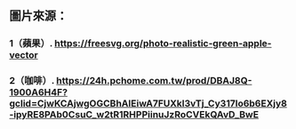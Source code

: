 ## 圖片來源：
### 1（蘋果）. https://freesvg.org/photo-realistic-green-apple-vector
### 2（咖啡）. https://24h.pchome.com.tw/prod/DBAJ8Q-1900A6H4F?gclid=CjwKCAjwgOGCBhAlEiwA7FUXkl3vTj_Cy317lo6b6EXjy8-ipyRE8PAb0CsuC_w2tR1RHPPiinuJzRoCVEkQAvD_BwE
